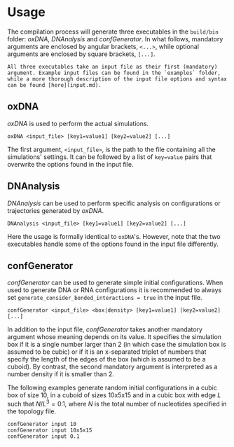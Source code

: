 # Usage

The compilation process will generate three executables in the `build/bin` folder: *oxDNA*, *DNAnalysis* and *confGenerator*. In what follows, mandatory arguments are enclosed by angular brackets, `<...>`, while optional arguments are enclosed by square brackets, `[...]`.

````{note}
All three executables take an input file as their first (mandatory) argument. Example input files can be found in the `examples` folder, while a more thorough description of the input file options and syntax can be found [here](input.md).
````

## oxDNA

*oxDNA* is used to perform the actual simulations.

```
oxDNA <input_file> [key1=value1] [key2=value2] [...]
```

The first argument, `<input_file>`, is the path to the file containing all the simulations' settings. It can be followed by a list of `key=value` pairs that overwrite the options found in the input file.

## DNAnalysis

*DNAnalysis* can be used to perform specific analysis on configurations or trajectories generated by *oxDNA*.

```text
DNAnalysis <input_file> [key1=value1] [key2=value2] [...]
```

Here the usage is formally identical to `oxDNA`'s. However, note that the two executables handle some of the options found in the input file differently.

## confGenerator

*confGenerator* can be used to generate simple initial configurations. When used to generate DNA or RNA configurations it is recommended to always set `generate_consider_bonded_interactions = true` in the input file.

```text
confGenerator <input_file> <box|density> [key1=value1] [key2=value2] [...]
```

In addition to the input file, *confGenerator* takes another mandatory argument whose meaning depends on its value. It specifies the simulation box if it is a single number larger than 2 (in which case the simulation box is assumed to be cubic) or if it is an x-separated triplet of numbers that specify the length of the edges of the box (which is assumed to be a cuboid). By contrast, the second mandatory argument is interpreted as a number density if it is smaller than 2.

The following examples generate random initial configurations in a cubic box of size 10, in a cuboid of sizes 10x5x15 and in a cubic box with edge $L$ such that $N / L^3 = 0.1$, where $N$ is the total number of nucleotides specified in the topology file.

```text
confGenerator input 10
confGenerator input 10x5x15
confGenerator input 0.1
```
